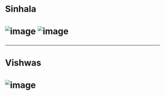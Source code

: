 <h1>Sinhala<h1/>
  
  
![image](https://user-images.githubusercontent.com/57319180/204955555-eb194974-d2c9-4917-9a25-b9aa7fcc8d30.png)
![image](https://user-images.githubusercontent.com/57319180/204955680-51cd1461-e9dc-494d-9468-0566e3f19749.png)

-------------------------------------------------------
<h1>Vishwas<h1/>

![image](https://user-images.githubusercontent.com/57319180/204955776-093d1336-d477-478e-9435-cb0e9db0b92f.png)

